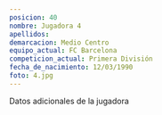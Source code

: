 ```yaml
---
posicion: 40
nombre: Jugadora 4
apellidos: 
demarcacion: Medio Centro
equipo_actual: FC Barcelona
competicion_actual: Primera División
fecha_de_nacimiento: 12/03/1990
foto: 4.jpg
---
```

Datos adicionales de la jugadora